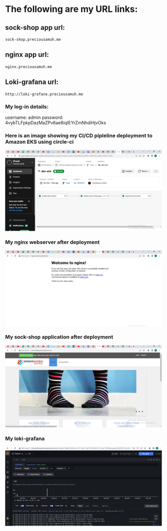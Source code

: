 # The following are my URL links:
## sock-shop app url: 

    sock-shop.preciousamuh.me

## nginx app url:

    nginx.preciousamuh.me

## Loki-grafana url:

    http://loki-grafana.preciousamuh.me

### My log-in details:
username: admin
password: 4vybTLFpkpDazMaZPv6ae8iqIEYrZmNhdiHjvOks


### Here is an image showing my CI/CD pipleline deployment to Amazon EKS using circle-ci
![my-image](./images/circle-ci.PNG)

### My nginx webserver after deployment
![my-nginx-web](./images/nginx.PNG)

### My sock-shop application after deployment
![my-socks-web](./images/socks-app.PNG)

### My loki-grafana
![my-grafana](./images/loki-grafana.PNG)